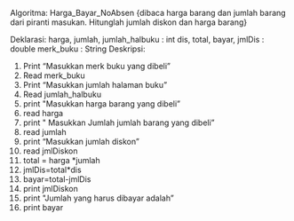 Algoritma: Harga_Bayar_NoAbsen
{dibaca harga barang dan jumlah barang dari piranti masukan. Hitunglah jumlah diskon dan harga barang}

Deklarasi:
harga, jumlah, jumlah_halbuku : int
dis, total, bayar, jmlDis : double
merk_buku : String
Deskripsi:

1.	Print “Masukkan merk buku yang dibeli”
2.	Read merk_buku
3.	Print “Masukkan jumlah halaman buku”
4.	Read jumlah_halbuku
5.	print "Masukkan harga barang yang dibeli”
6.	read harga
7.	print " Masukkan Jumlah jumlah barang yang dibeli”
8.	read jumlah
9.	print “Masukkan jumlah diskon”
10.	read jmlDiskon
11.	total = harga *jumlah
12.	jmlDis=total*dis
13.	bayar=total-jmlDis
14.	print jmlDiskon
15.	print "Jumlah yang harus dibayar adalah”
16.	print bayar
